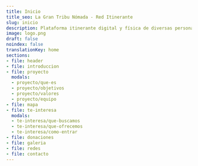 ```yaml
---
title: Inicio
title_seo: La Gran Tribu Nómada - Red Itinerante
slug: inicio
description: Plataforma itinerante digital y física de diversas personas con valores similares, para potenciar dones y desarrollar una vida compartida, libre y dinámica.
image: logo.png
draft: false
noindex: false
translationKey: home
sections:
- file: header
- file: introduccion
- file: proyecto
  modals:
  - proyecto/que-es
  - proyecto/objetivos
  - proyecto/valores
  - proyecto/equipo
- file: mapa
- file: te-interesa
  modals:
  - te-interesa/que-buscamos
  - te-interesa/que-ofrecemos
  - te-interesa/como-entrar
- file: donaciones
- file: galeria
- file: redes
- file: contacto
---
```

